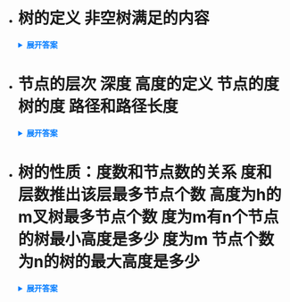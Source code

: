 - # 树的定义 非空树满足的内容

  <details>
    <summary style="font-weight: bold; color: #007bff;">展开答案</summary>
    <ul>    
    <li style="color: blue;">n个结点的有限集 n=0为空树  </li>
    <li style="color: blue;">1. 只有一个根 每个节点又是一个树（所以通过递归实现树）</li>
    </ul>
  </details>

- # 节点的层次 深度 高度的定义 节点的度 树的度 路径和路径长度

  <details>
    <summary style="font-weight: bold; color: #007bff;">展开答案</summary>
    <ul>    
    <li style="color: blue;">节点的层次就是从根开始数 在第几层 深度也就是节点所在的层数 树的高度是节点最大层数 节点的高度是以本节点为根的子树的高度是多少</li>
    <li style="color: blue;">节点的度就是他有几个分支（几个孩子） 树的度就是节点最大的度数 </li>
    <li style="color: blue;">路径是两个节点之间经过的节点序列 路径长度是经过的边的个数是多少 </li>
    </ul>
  </details>

- # 树的性质：度数和节点数的关系 度和层数推出该层最多节点个数 高度为h的m叉树最多节点个数 度为m有n个节点的树最小高度是多少 度为m 节点个数为n的树的最大高度是多少

  <details>
    <summary style="font-weight: bold; color: #007bff;">展开答案</summary>
    <ul>    
    <li style="color: blue;">度数其实就是边的个数 树如果有n个节点 m个边 那么n=m+1 (每个节点都有一个边连接到双亲 除了根 所以节点个数还要加上根) </li>
    <li style="color: blue;">要某层节点最多 那么要求该层之前的都需要度最大 如果度为m 那么第一层为m的0次 第二层为m的1 那么第i层就是m的i-1个节点 </li>
    <li style="color: blue;">高度为h 代表有h层 那么 m叉树 节点最多要求每个节点度都为m 所以1+m^0+m^1+.....+m^h-1 等比数列求和 1(1-m^h)/1-m </li>
    <li style="color: blue;">要求计算最小高度 那么树应该是 矮胖的也就是每层的节点数要最多 我们知道 n = 1-m^h/1-m 那么 h = log以m为底[1-n(1-m)] 就是 度为m 节点个数为n的最小高度</li>
    <li style="color: blue;">要计算最大高度 那么我们可以除了最后一个叶子节点度为 其余均度为1 那么就是 n-m 得到除了最后一个节点满度外剩余的节点个数 这也就是除了最后一层的树的高度 为 n-m 再+1 也就是最后一层 得到最大高度</li>
    </ul>
  </details> 

